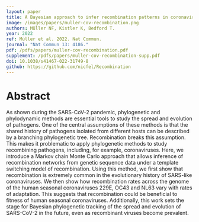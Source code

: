 ```yaml
---
layout: paper
title: A Bayesian approach to infer recombination patterns in coronaviruses
image: /images/papers/muller-cov-recombination.png
authors: Müller NF, Kistler K, Bedford T.
year: 2022
ref: Müller et al. 2022. Nat Commun.
journal: "Nat Commun 13: 4186."
pdf: /pdfs/papers/muller-cov-recombination.pdf
supplement: /pdfs/papers/muller-cov-recombination-supp.pdf
doi: 10.1038/s41467-022-31749-8
github: https://github.com/nicfel/Recombination
---
```


# Abstract

As shown during the SARS-CoV-2 pandemic, phylogenetic and phylodynamic methods are essential tools to study the spread and evolution of pathogens. One of the central assumptions of these methods is that the shared history of pathogens isolated from different hosts can be described by a branching phylogenetic tree. Recombination breaks this assumption. This makes it problematic to apply phylogenetic methods to study recombining pathogens, including, for example, coronaviruses. Here, we introduce a Markov chain Monte Carlo approach that allows inference of recombination networks from genetic sequence data under a template switching model of recombination. Using this method, we first show that recombination is extremely common in the evolutionary history of SARS-like coronaviruses. We then show how recombination rates across the genome of the human seasonal coronaviruses 229E, OC43 and NL63 vary with rates of adaptation. This suggests that recombination could be beneficial to fitness of human seasonal coronaviruses. Additionally, this work sets the stage for Bayesian phylogenetic tracking of the spread and evolution of SARS-CoV-2 in the future, even as recombinant viruses become prevalent.
